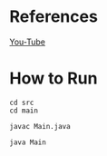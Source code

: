 # References

[You-Tube](https://www.youtube.com/watch?v=jzCxywhTAUI)

# How to Run
```
cd src
cd main
```
```
javac Main.java
```
```
java Main
```
